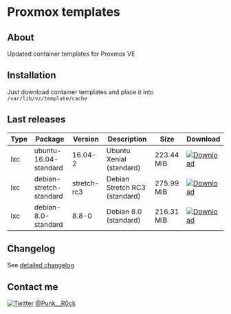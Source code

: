 # Proxmox templates

## About

Updated container templates for Proxmox VE

## Installation

Just download container templates and place it into ```/var/lib/vz/template/cache```

## Last releases

Type   | Package                   | Version       | Description                     | Size         | Download
------ | ------------------------- | ------------- | ------------------------------- | ------------ | ----------
lxc    | ubuntu-16.04-standard     | 16.04-2       | Ubuntu Xenial (standard)        | 223.44 MiB   | [![Download](http://i.imgur.com/YTw25qE.png)](https://drive.google.com/open?id=0B-E0Y3LheqTBT05aeWFWcGRBd1k)
lxc    | debian-stretch-standard   | stretch-rc3   | Debian Stretch RC3 (standard)   | 275.99 MiB   | [![Download](http://i.imgur.com/YTw25qE.png)](https://drive.google.com/open?id=0B-E0Y3LheqTBaFhQdHdEN3NtM2c)
lxc    | debian-8.0-standard       | 8.8-0         | Debian 8.0 (standard)           | 216.31 MiB   | [![Download](http://i.imgur.com/YTw25qE.png)](https://drive.google.com/open?id=0B-E0Y3LheqTBOHVwZW83UGRDT1k)

## Changelog

See [detailed changelog](https://github.com/Punk--Rock/Proxmox-templates/blob/master/CHANGELOG.md)

## Contact me

[![Twitter](https://cdn1.iconfinder.com/data/icons/logotypes/32/twitter-24.png)](https://twitter.com/Punk__R0ck) [@Punk__R0ck](https://twitter.com/Punk__R0ck)
